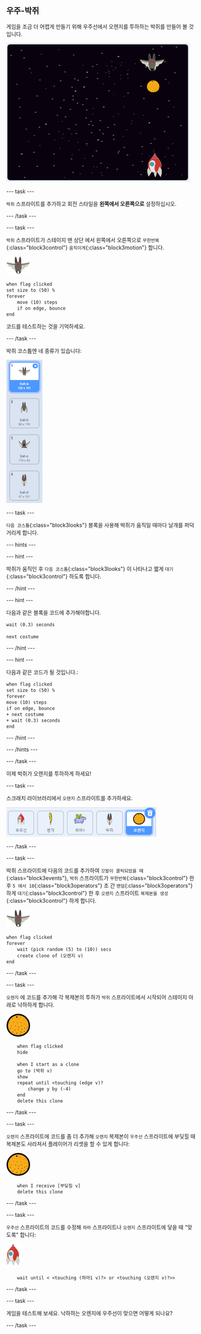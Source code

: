 ## 우주-박쥐

게임을 조금 더 어렵게 만들기 위해 우주선에서 오렌지를 투하하는 박쥐를 만들어 볼 것입니다.

![우주선에서 오렌지를 투하하는 박쥐](images/bat-oranges.png)

--- task ---

`박쥐` 스프라이트를 추가하고 회전 스타일을 **왼쪽에서 오른쪽으로** 설정하십시오.

--- /task ---

--- task ---

`박쥐` 스프라이트가 스테이지 맨 상단 에서 왼쪽에서 오른쪽으로 `무한반복`{:class="block3control"} `움직이게`{:class="block3motion"} 합니다.

![박쥐 스프라이트](images/bat-sprite.png)

```blocks3
when flag clicked
set size to (50) %
forever
    move (10) steps
    if on edge, bounce
end
```

코드를 테스트하는 것을 기억하세요.

--- /task ---

박쥐 코스튬엔 네 종류가 있습니다:

![스크린샷](images/invaders-bat-costume.png)

--- task ---

`다음 코스튬`{:class="block3looks"} 블록을 사용해 박쥐가 움직일 때마다 날개를 퍼덕거리게 합니다.

--- hints ---


--- hint ---

박쥐가 움직인 후 `다음 코스튬`{:class="block3looks"} 이 나타나고 짧게 `대기`{:class="block3control"} 하도록 합니다.

--- /hint ---

--- hint ---

다음과 같은 블록을 코드에 추가해야합니다.

```blocks3
wait (0.3) seconds

next costume
```

--- /hint ---

--- hint ---

다음과 같은 코드가 될 것입니다.:

```blocks3
when flag clicked
set size to (50) %
forever
move (10) steps
if on edge, bounce
+ next costume
+ wait (0.3) seconds
end
```

--- /hint ---

--- /hints ---

--- /task ---

이제 박쥐가 오렌지를 투하하게 하세요!

--- task ---

스크래치 라이브러리에서 `오렌지` 스프라이트를 추가하세요.

![스크린샷](images/invaders-orange.png)

--- /task ---

--- task ---

박쥐 스프라이트에 다음의 코드를 추가하여 `깃발이 클릭되었을 때`{:class="block3events"}, `박쥐` 스프라이트가 `무한반복`{:class="block3control"} 한 후 `5 에서 10`{:class="block3operators"} 초 간 `랜덤`{:class="block3operators"} 하게 `대기`{:class="block3control"} 한 후 `오렌지` 스프라이트 `복제본을 생성`{:class="block3control"} 하게 합니다.

![박쥐 스프라이트](images/bat-sprite.png)

```blocks3
when flag clicked
forever
	wait (pick random (5) to (10)) secs
	create clone of (오렌지 v)
end
```

--- /task ---

--- task ---

`오렌지` 에 코드를 추가해 각 복제본의 투하가 `박쥐` 스프라이트에서 시작되어 스테이지 아래로 낙하하게 합니다.

![오렌지 스프라이트](images/orange-sprite.png)

```blocks3
    when flag clicked
    hide

    when I start as a clone
    go to (박쥐 v)
    show
    repeat until <touching (edge v)?
        change y by (-4)
    end
    delete this clone
```

--- /task ---

--- task ---

`오렌지` 스프라이트에 코드를 좀 더 추가해 `오렌지` 복제본이 `우주선` 스프라이트에 부딪힐 때 복제본도 사라져서 플레이어가 리셋을 할 수 있게 합니다:

![오렌지 스프라이트](images/orange-sprite.png)

```blocks3
    when I receive [부딪침 v]
    delete this clone
```

--- /task ---

--- task ---

`우주선` 스프라이트의 코드를 수정해 `하마` 스프라이트나 `오렌지` 스프라이트에 닿을 때 "맞도록" 합니다:

![로켓 스프라이트](images/rocket-sprite.png)

```blocks3
    wait until < <touching (하마1 v)?> or <touching (오렌지 v)?>>
```

--- /task ---

--- task ---

게임을 테스트해 보세요. 낙하하는 오렌지에 우주선이 맞으면 어떻게 되나요?

--- /task ---